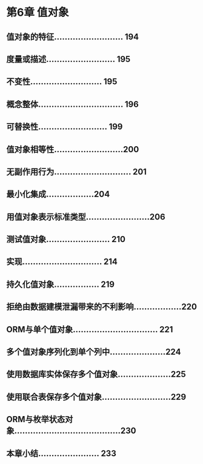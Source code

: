 # 第6章 值对象

## 值对象的特征.......................... 194
## 度量或描述.......................... 195
## 不变性........................... 195
## 概念整体................................ 196
## 可替换性.......................... 199
## 值对象相等性..........................200
## 无副作用行为............................. 201
## 最小化集成..................204
## 用值对象表示标准类型........................206
## 测试值对象........................ 210
## 实现.............................. 214
## 持久化值对象................. 219
## 拒绝由数据建模泄漏带来的不利影响..................220
## ORM与单个值对象................................ 221
## 多个值对象序列化到单个列中.....................224
## 使用数据库实体保存多个值对象....................225
## 使用联合表保存多个值对象..........................229
## ORM与枚举状态对象........................................230
## 本章小结....................... 233